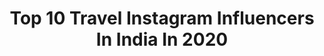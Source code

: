 ---
title: Top 10 Travel Instagram Influencers In India In 2020
description: >-
  Find top travel Instagram influencers in India in 2020. Most popular hashtags: #stayhome #trekkersofindia #instavacation #girlswhotravel.
platform: Instagram
profiles:
  - username: "lucide_rider"
    fullname: >-
      𖦹𝖙𝖍𝖆𝖇𝖘𝖍𝖊𝖊𝖗 𝖓𝖆𝖇𝖍𝖆𝖓
    location: "India"
    followers: 6596
    engagement: 4385
    commentsToLikes: 0.129316
    id: ck9wp9cix8cnk0j78v7w9wauk
    verified: false
    hashtags: "#kerala360, #kasaragod, #mallugirl, #mallureposts"
  - username: "x_markzian"
    fullname: >-
      irshad mohammed ♞【 Z.X 】
    location: "India"
    followers: 2384
    engagement: 3265
    commentsToLikes: 0.214148
    id: ck9wfd8rkocij0j789skl4nk0
    verified: false
    hashtags: "#kali, #instagramnyc, #sparkleteam, #keralagallery"
  - username: "ourpassportstory_"
    fullname: >-
      Surbhi & Nehil | Travel Couple
    location: "India"
    followers: 3829
    engagement: 3113
    commentsToLikes: 0.163963
    id: ck6tyeona3a9p0j71yjimujwa
    verified: false
    hashtags: "#turkey, #quarantine, #home, #cappadocia"
  - username: "thegirlfromkree"
    fullname: >-
      The Girl From Kree l Travel 🎿🏂
    location: "India"
    followers: 3803
    engagement: 2578
    commentsToLikes: 0.197075
    id: ckap76h3ditt70i78kqiacr6y
    verified: false
    hashtags: "#jaipur, #trailsofindia, #tourist, #girlsabroad"
  - username: "mad_makry"
    fullname: >-
      Gø Kül
    location: "India"
    followers: 5525
    engagement: 2078
    commentsToLikes: 0.095154
    id: ck9wi7k2712kk0j781whcnhfa
    verified: false
    hashtags: ""
  - username: "yobaemaya"
    fullname: >-
      Hai Anh 🍋 travel girl
    location: "India"
    followers: 8632
    engagement: 1993
    commentsToLikes: 0.129555
    id: ck5q3n8vlljqv0i11x3469m2o
    verified: false
    hashtags: "#singapore, #rijksmuseum, #wonderful, #stayhome"
  - username: "vagavogue"
    fullname: >-
      JB
    location: "India"
    followers: 6862
    engagement: 1899
    commentsToLikes: 0.101703
    id: ck15s9rl4bwzz0i19kd04079v
    verified: false
    hashtags: "#lightroom, #ladakhlovers, #bhutantrip, #delhiblogger"
  - username: "chalta_firtaa"
    fullname: >-
      Chetan S Uike | NAGPUR📍
    location: "India"
    followers: 6246
    engagement: 1816
    commentsToLikes: 0.082713
    id: ck55lg1m01hdb0i11s28r5jew
    verified: false
    hashtags: "#street, #dogsofinstagram, #pune, #35awards"
  - username: "shalini_vishnoi"
    fullname: >-
      Shalini Vishnoi
    location: "India"
    followers: 7366
    engagement: 1676
    commentsToLikes: 0.152239
    id: ck9wfajl3nz5s0j788hj5ng5n
    verified: false
    hashtags: "#summervibes, #igersofindia, #babesofsbl, #casualoutfit"
  - username: "helloomelissa"
    fullname: >-
      California ♥ Melissa - Travel
    location: "India"
    followers: 25018
    engagement: 853
    commentsToLikes: 0.143975
    id: ck0ud7ovvijkw0i19f6par2y1
    verified: false
    hashtags: "#liketkit"
---